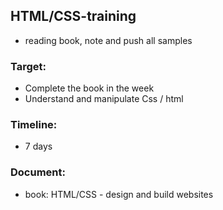 ## HTML/CSS-training
- reading book, note and push all samples
### Target:
- Complete the book in the week
- Understand and manipulate Css / html
### Timeline:
- 7 days
### Document:
- book: HTML/CSS - design and build websites